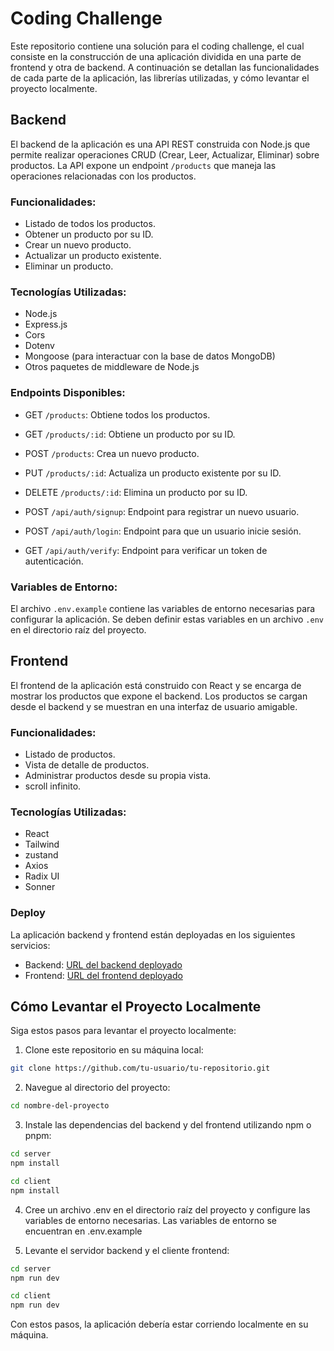 # Coding Challenge

Este repositorio contiene una solución para el coding challenge, el cual consiste en la construcción de una aplicación dividida en una parte de frontend y otra de backend. A continuación se detallan las funcionalidades de cada parte de la aplicación, las librerías utilizadas, y cómo levantar el proyecto localmente.

## Backend

El backend de la aplicación es una API REST construida con Node.js que permite realizar operaciones CRUD (Crear, Leer, Actualizar, Eliminar) sobre productos. La API expone un endpoint `/products` que maneja las operaciones relacionadas con los productos.

### Funcionalidades:

- Listado de todos los productos.
- Obtener un producto por su ID.
- Crear un nuevo producto.
- Actualizar un producto existente.
- Eliminar un producto.

### Tecnologías Utilizadas:

- Node.js
- Express.js
- Cors
- Dotenv
- Mongoose (para interactuar con la base de datos MongoDB)
- Otros paquetes de middleware de Node.js

### Endpoints Disponibles:

- GET `/products`: Obtiene todos los productos.
- GET `/products/:id`: Obtiene un producto por su ID.
- POST `/products`: Crea un nuevo producto.
- PUT `/products/:id`: Actualiza un producto existente por su ID.
- DELETE `/products/:id`: Elimina un producto por su ID.

- POST `/api/auth/signup`: Endpoint para registrar un nuevo usuario.
- POST `/api/auth/login`: Endpoint para que un usuario inicie sesión.
- GET `/api/auth/verify`: Endpoint para verificar un token de autenticación.

### Variables de Entorno:

El archivo `.env.example` contiene las variables de entorno necesarias para configurar la aplicación. Se deben definir estas variables en un archivo `.env` en el directorio raíz del proyecto.

## Frontend

El frontend de la aplicación está construido con React y se encarga de mostrar los productos que expone el backend. Los productos se cargan desde el backend y se muestran en una interfaz de usuario amigable.

### Funcionalidades:

- Listado de productos.
- Vista de detalle de productos.
- Administrar productos desde su propia vista.
- scroll infinito.

### Tecnologías Utilizadas:

- React
- Tailwind
- zustand
- Axios
- Radix UI
- Sonner

### Deploy

La aplicación backend y frontend están deployadas en los siguientes servicios:

- Backend: [URL del backend deployado](https://challenge-4tmy.onrender.com)
- Frontend: [URL del frontend deployado](https://challenge-joaquinmv1.vercel.app)

## Cómo Levantar el Proyecto Localmente

Siga estos pasos para levantar el proyecto localmente:

1. Clone este repositorio en su máquina local:
```sh
git clone https://github.com/tu-usuario/tu-repositorio.git
```
2. Navegue al directorio del proyecto:
```sh
cd nombre-del-proyecto
```
3. Instale las dependencias del backend y del frontend utilizando npm o pnpm:
```sh
cd server
npm install
```
```sh
cd client
npm install
```
4. Cree un archivo .env en el directorio raíz del proyecto y configure las variables de entorno necesarias. Las variables de entorno se encuentran en .env.example

5. Levante el servidor backend y el cliente frontend:
```sh
cd server
npm run dev
```
```sh
cd client
npm run dev
```

Con estos pasos, la aplicación debería estar corriendo localmente en su máquina.
